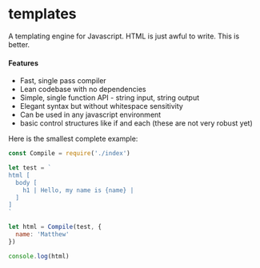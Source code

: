 # templates

A templating engine for Javascript. HTML is just awful to write. This is better.
#### Features
- Fast, single pass compiler
- Lean codebase with no dependencies
- Simple, single function API - string input, string output
- Elegant syntax but without whitespace sensitivity
- Can be used in any javascript environment
- basic control structures like if and each (these are not very robust yet)

Here is the smallest complete example:

```javascript
const Compile = require('./index')

let test = `
html [
  body [
    h1 | Hello, my name is {name} |
  ]
]
`

let html = Compile(test, {
  name: 'Matthew'
})

console.log(html)
```